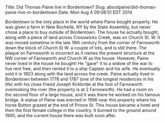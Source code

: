 Title: Did Thomas Paine live in Bordentown?
Slug: aboutpaine/did-thomas-paine-live-in-bordentown
Date: Mon Aug  4 09:08:51 EDT 2014

   Bordentown is the only place in the world where Paine bought property. He
   was given a farm in New Rochelle, NY by the State Assembly, but never
   chose a place to buy outside of Bordentown.  The house he actually bought,
   along with a piece of land across Crosswicks Creek, was on Church St. W.
   It was moved sometime in the late 19th century from the corner of
   Farnsworth down the block of Church St W. a couple of lots, and is still
   there.  The plaque on Farnsworth is incorrect as it names the present
   structure at the NW corner of Farnsworth and Church W as the house. 
   However, Paine never lived in the house he bought!  He "gave" it to a
   widow of the war to live rent free, and then rented it to a ship Captain
   and his wife.  He eventually sold it in 1803 along with the land across
   the creek. Paine actually  lived in Bordentown between 1778 and 1787 (one
   of the longest residences in his life) with his close friend Joseph
   Kirkbride at the foot of Farnsworth overlooking the river (the property is
   at 2 Farnsworth). He had a room on the second floor of a large house, and
   it was there he worked on his famous bridge. A statue of Paine was erected
   in 1996 near this property where his horse Button grazed at the end of
   Prince St.  This house became a hotel and then the first female college in
   the country. It burned to the ground around 1900, and the current house
   there was built soon after.
